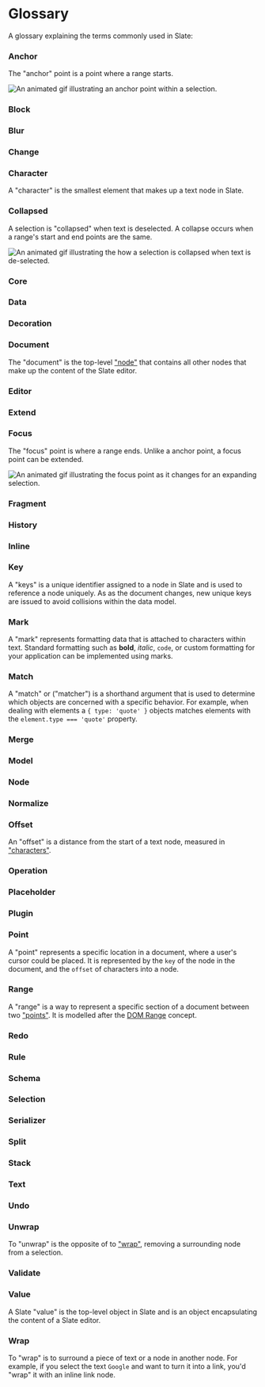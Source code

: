 # Glossary

A glossary explaining the terms commonly used in Slate:

### Anchor

The "anchor" point is a point where a range starts.

![An animated gif illustrating an anchor point within a selection.](../images/glossary/anchor-point.gif 'Anchor Point')

### Block

### Blur

### Change

### Character

A "character" is the smallest element that makes up a text node in Slate.

### Collapsed

A selection is "collapsed" when text is deselected. A collapse occurs when a range's start and end points are the same.

![An animated gif illustrating the how a selection is collapsed when text is de-selected.](../images/glossary/collapsed.gif 'Deselection')

### Core

### Data

### Decoration

### Document

The "document" is the top-level ["node"](#node) that contains all other nodes that make up the content of the Slate editor.

### Editor

### Extend

### Focus

The "focus" point is where a range ends. Unlike a anchor point, a focus point can be extended.

![An animated gif illustrating the focus point as it changes for an expanding selection.](../images/glossary/focus-point.gif 'Focus Point')

### Fragment

### History

### Inline

### Key

A "keys" is a unique identifier assigned to a node in Slate and is used to reference a node uniquely. As as the document changes, new unique keys are issued to avoid collisions within the data model.

### Mark

A "mark" represents formatting data that is attached to characters within text. Standard formatting such as **bold**, _italic_, `code`, or custom formatting for your application can be implemented using marks.

### Match

A "match" or ("matcher") is a shorthand argument that is used to determine which objects are concerned with a specific behavior. For example, when dealing with elements a `{ type: 'quote' }` objects matches elements with the `element.type === 'quote'` property.

### Merge

### Model

### Node

### Normalize

### Offset

An "offset" is a distance from the start of a text node, measured in ["characters"](#character).

### Operation

### Placeholder

### Plugin

### Point

A "point" represents a specific location in a document, where a user's cursor could be placed. It is represented by the `key` of the node in the document, and the `offset` of characters into a node.

### Range

A "range" is a way to represent a specific section of a document between two ["points"](#point). It is modelled after the [DOM Range](https://developer.mozilla.org/en-US/docs/Web/API/Range) concept.

### Redo

### Rule

### Schema

### Selection

### Serializer

### Split

### Stack

### Text

### Undo

### Unwrap

To "unwrap" is the opposite of to ["wrap"](#wrap), removing a surrounding node from a selection.

### Validate

### Value

A Slate "value" is the top-level object in Slate and is an object encapsulating the content of a Slate editor.

### Wrap

To "wrap" is to surround a piece of text or a node in another node. For example, if you select the text `Google` and want to turn it into a link, you'd "wrap" it with an inline link node.
